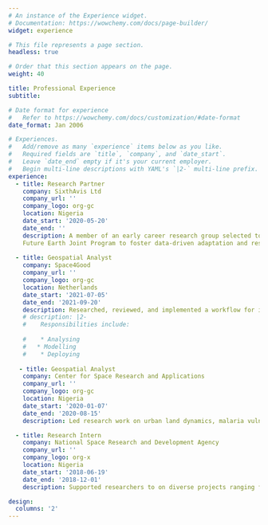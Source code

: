 ```yaml
---
# An instance of the Experience widget.
# Documentation: https://wowchemy.com/docs/page-builder/
widget: experience

# This file represents a page section.
headless: true

# Order that this section appears on the page.
weight: 40

title: Professional Experience
subtitle:

# Date format for experience
#   Refer to https://wowchemy.com/docs/customization/#date-format
date_format: Jan 2006

# Experiences.
#   Add/remove as many `experience` items below as you like.
#   Required fields are `title`, `company`, and `date_start`.
#   Leave `date_end` empty if it's your current employer.
#   Begin multi-line descriptions with YAML's `|2-` multi-line prefix.
experience:
  - title: Research Partner 
    company: SixthAvis Ltd
    company_url: ''
    company_logo: org-gc
    location: Nigeria
    date_start: '2020-05-20'
    date_end: ''
    description: A member of an early career research group selected to develop the EARWAC dashboard, a research demonstrator funded by the European Space Agency
    Future Earth Joint Program to foster data-driven adaptation and resilience against coastal multi-hazards in the West African coast
    
  - title: Geospatial Analyst
    company: Space4Good
    company_url: ''
    company_logo: org-gc
    location: Netherlands
    date_start: '2021-07-05'
    date_end: '2021-09-20'
    description: Researched, reviewed, and implemented a workflow for individual tree-top identification and extracted their corresponding crowns from Aerial imageries using the one-stage object detector, RetinaNet
    # description: |2-
    #    Responsibilities include:
        
    #    * Analysing
    #   * Modelling
    #    * Deploying
    
   - title: Geospatial Analyst
    company: Center for Space Research and Applications
    company_url: ''
    company_logo: org-gc
    location: Nigeria
    date_start: '2020-01-07'
    date_end: '2020-08-15'
    description: Led research work on urban land dynamics, malaria vulnerability mapping using multi-criteria decision analysis, visual analysis of seasonal sea-surface temperature change

  - title: Research Intern
    company: National Space Research and Development Agency
    company_url: ''
    company_logo: org-x
    location: Nigeria
    date_start: '2018-06-19'
    date_end: '2018-12-01'
    description: Supported researchers to on diverse projects ranging from Urban Heat Islands, Drought and Flooding, Disease Mapping and Geomorphology. Participated, taught, and supported in organizing the monthly Remote Sensing and GIS Training hosted by the Agency in partnership with other organizations and new interns

design:
  columns: '2'
---
```

